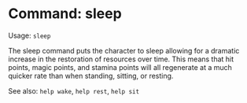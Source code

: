 # Command: sleep
Usage: `sleep`

The sleep command puts the character to sleep allowing for a dramatic increase
in the restoration of resources over time. This means that hit points, magic
points, and stamina points will all regenerate at a much quicker rate than when
standing, sitting, or resting.

See also: `help wake`, `help rest`, `help sit`
